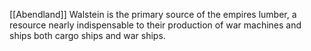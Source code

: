 [[Abendland]]
Walstein is the primary source of the empires lumber, a resource nearly indispensable to their production of war machines and ships both cargo ships and war ships.
